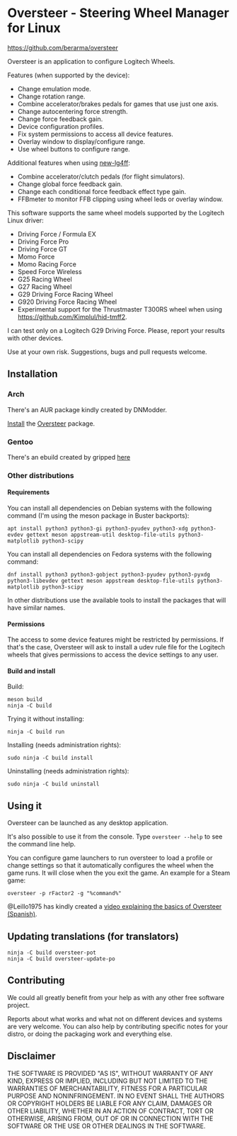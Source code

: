 # Oversteer - Steering Wheel Manager for Linux

https://github.com/berarma/oversteer

Oversteer is an application to configure Logitech Wheels.

Features (when supported by the device):
 - Change emulation mode.
 - Change rotation range.
 - Combine accelerator/brakes pedals for games that use just one axis.
 - Change autocentering force strength.
 - Change force feedback gain.
 - Device configuration profiles.
 - Fix system permissions to access all device features.
 - Overlay window to display/configure range.
 - Use wheel buttons to configure range.

Additional features when using [new-lg4ff](https://github.com/berarma/new-lg4ff):
 - Combine accelerator/clutch pedals (for flight simulators).
 - Change global force feedback gain.
 - Change each conditional force feedback effect type gain.
 - FFBmeter to monitor FFB clipping using wheel leds or overlay window.

This software supports the same wheel models supported by the Logitech Linux
driver:
 - Driving Force / Formula EX
 - Driving Force Pro
 - Driving Force GT
 - Momo Force
 - Momo Racing Force
 - Speed Force Wireless
 - G25 Racing Wheel
 - G27 Racing Wheel
 - G29 Driving Force Racing Wheel
 - G920 Driving Force Racing Wheel
 - Experimental support for the Thrustmaster T300RS wheel when using https://github.com/Kimplul/hid-tmff2.

I can test only on a Logitech G29 Driving Force. Please, report your results
with other devices.

Use at your own risk. Suggestions, bugs and pull requests welcome.

## Installation

### Arch

There's an AUR package kindly created by DNModder.

[Install](https://wiki.archlinux.org/index.php/Arch_User_Repository#Installing_packages) the [Oversteer](https://aur.archlinux.org/packages/oversteer/) package.

### Gentoo

There's an ebuild created by gripped [here](https://github.com/gripped/Logitech-wheel-ebuilds)

### Other distributions

#### Requirements

You can install all dependencies on Debian systems with the following command
(I'm using the meson package in Buster backports):

`apt install python3 python3-gi python3-pyudev python3-xdg python3-evdev gettext meson appstream-util desktop-file-utils python3-matplotlib python3-scipy`

You can install all dependencies on Fedora systems with the following command:

`dnf install python3 python3-gobject python3-pyudev python3-pyxdg python3-libevdev gettext meson appstream desktop-file-utils python3-matplotlib python3-scipy`

In other distributions use the available tools to install the packages that
will have similar names.

#### Permissions

The access to some device features might be restricted by permissions. If
that's the case, Oversteer will ask to install a udev rule file for the
Logitech wheels that gives permissions to access the device settings to any
user.

#### Build and install

Build:

```
meson build
ninja -C build
```

Trying it without installing:

`ninja -C build run`

Installing (needs administration rights):

`sudo ninja -C build install`

Uninstalling (needs administration rights):

`sudo ninja -C build uninstall`

## Using it

Oversteer can be launched as any desktop application.

It's also possible to use it from the console. Type `oversteer --help` to see
the command line help.

You can configure game launchers to run oversteer to load a profile or change
settings so that it automatically configures the wheel when the game runs. It
will close when the you exit the game. An example for a Steam game:

`oversteer -p rFactor2 -g "%command%"`

@Leillo1975 has kindly created a [video explaining the basics of Oversteer
(Spanish)](https://www.youtube.com/watch?v=WdIV1FOkFsw).

## Updating translations (for translators)

```
ninja -C build oversteer-pot
ninja -C build oversteer-update-po
```

## Contributing

We could all greatly benefit from your help as with any other free software
project.

Reports about what works and what not on different devices and systems are very
welcome. You can also help by contributing specific notes for your distro, or
doing the packaging work and everything else.

## Disclaimer

THE SOFTWARE IS PROVIDED "AS IS", WITHOUT WARRANTY OF ANY KIND, EXPRESS OR
IMPLIED, INCLUDING BUT NOT LIMITED TO THE WARRANTIES OF MERCHANTABILITY,
FITNESS FOR A PARTICULAR PURPOSE AND NONINFRINGEMENT. IN NO EVENT SHALL THE
AUTHORS OR COPYRIGHT HOLDERS BE LIABLE FOR ANY CLAIM, DAMAGES OR OTHER
LIABILITY, WHETHER IN AN ACTION OF CONTRACT, TORT OR OTHERWISE, ARISING FROM,
OUT OF OR IN CONNECTION WITH THE SOFTWARE OR THE USE OR OTHER DEALINGS IN THE
SOFTWARE.
